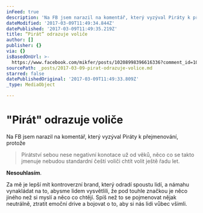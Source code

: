```yaml
---
inFeed: true
description: 'Na FB jsem narazil na komentář, který vyzýval Piráty k přejmenování, protože'
dateModified: '2017-03-09T11:49:34.844Z'
datePublished: '2017-03-09T11:49:35.219Z'
title: “Pirát” odrazuje voliče
author: []
publisher: {}
via: {}
isBasedOnUrl: >-
  https://www.facebook.com/mikfer/posts/10208998396616336?comment_id=10208998601221451
sourcePath: _posts/2017-03-09-pirat-odrazuje-volice.md
starred: false
datePublishedOriginal: '2017-03-09T11:49:33.809Z'
_type: MediaObject

---
```

# "Pirát" odrazuje voliče

Na FB jsem narazil na komentář, který vyzýval Piráty k přejmenování, protože

> Pirátství sebou nese negativní konotace už od věků, něco co se takto jmenuje nebudou standardní čeští voliči chtít volit ještě řadu let.

**Nesouhlasím**.

Za mě je lepší mít kontroverzní brand, který odradí spoustu lidí, a námahu vynakládat na to, abysme lidem vysvětlili, že pod touhle značkou je něco jiného než si myslí a něco co chtějí. Spíš než to se pojmenovat nějak neutrálně, ztratit emoční drive a bojovat o to, aby si nás lidi vůbec všimli.